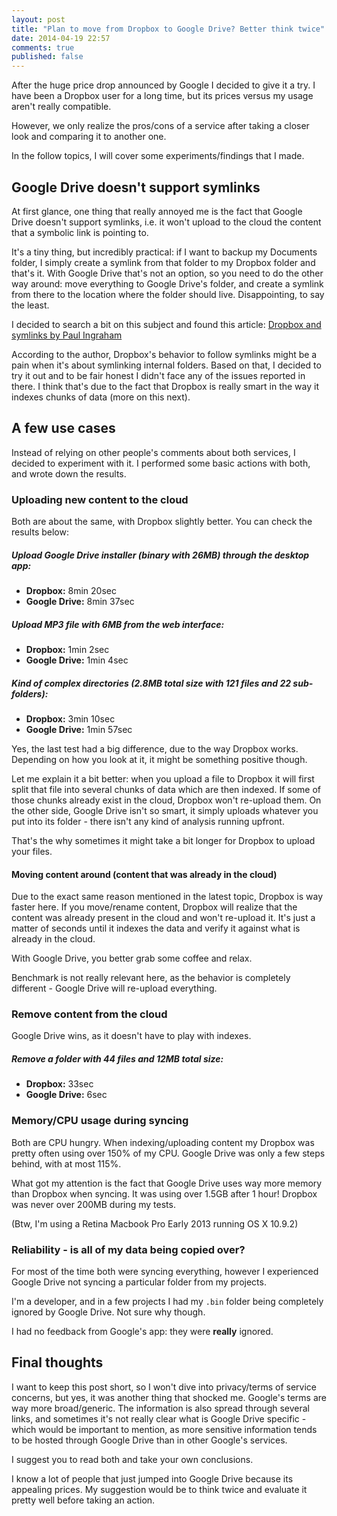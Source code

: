 ```yaml
---
layout: post
title: "Plan to move from Dropbox to Google Drive? Better think twice"
date: 2014-04-19 22:57
comments: true
published: false
---
```


After the huge price drop announced by Google I decided to give it a try. I have been a Dropbox user for a long time, but its prices versus my usage aren't really compatible.

However, we only realize the pros/cons of a service after taking a closer look and comparing it to another one.

In the follow topics, I will cover some experiments/findings that I made.

## Google Drive doesn't support symlinks

At first glance, one thing that really annoyed me is the fact that Google Drive doesn't support symlinks, i.e. it won't upload to the cloud the content that a symbolic link is pointing to.

It's a tiny thing, but incredibly practical: if I want to backup my Documents folder, I simply create a symlink from that folder to my Dropbox folder and that's it. With Google Drive that's not an option, so you need to do the other way around: move everything to Google Drive's folder, and create a symlink from there to the location where the folder should live. Disappointing, to say the least.

I decided to search a bit on this subject and found this article: [Dropbox and symlinks by Paul Ingraham](http://www.paulingraham.com/dropbox-and-symlinks.html)

According to the author, Dropbox's behavior to follow symlinks might be a pain when it's about symlinking internal folders. Based on that, I decided to try it out and to be fair honest I didn't face any of the issues reported in there. I think that's due to the fact that Dropbox is really smart in the way it indexes chunks of data (more on this next).

## A few use cases

Instead of relying on other people's comments about both services, I decided to experiment with it. I performed some basic actions with both, and wrote down the results.

### Uploading new content to the cloud

Both are about the same, with Dropbox slightly better. You can check the results below:

##### Upload Google Drive installer (binary with 26MB) through the desktop app:
* **Dropbox:** 8min 20sec
* **Google Drive:** 8min 37sec

##### Upload MP3 file with 6MB from the web interface:
* **Dropbox:** 1min 2sec
* **Google Drive:** 1min 4sec

##### Kind of complex directories (2.8MB total size with 121 files and 22 sub-folders):

* **Dropbox:** 3min 10sec
* **Google Drive:** 1min 57sec

Yes, the last test had a big difference, due to the way Dropbox works. Depending on how you look at it, it might be something positive though.

Let me explain it a bit better: when you upload a file to Dropbox it will first split that file into several chunks of data which are then indexed. If some of those chunks already exist in the cloud, Dropbox won't re-upload them. On the other side, Google Drive isn't so smart, it simply uploads whatever you put into its folder - there isn't any kind of analysis running upfront.

That's the why sometimes it might take a bit longer for Dropbox to upload your files.

#### Moving content around (content that was already in the cloud)

Due to the exact same reason mentioned in the latest topic, Dropbox is way faster here. If you move/rename content, Dropbox will realize that the content was already present in the cloud and won't re-upload it. It's just a matter of seconds until it indexes the data and verify it against what is already in the cloud.

With Google Drive, you better grab some coffee and relax.

Benchmark is not really relevant here, as the behavior is completely different - Google Drive will re-upload everything.

### Remove content from the cloud

Google Drive wins, as it doesn't have to play with indexes.

##### Remove a folder with 44 files and 12MB total size:

* **Dropbox:** 33sec
* **Google Drive:** 6sec

### Memory/CPU usage during syncing

Both are CPU hungry. When indexing/uploading content my Dropbox was pretty often using over 150% of my CPU. Google Drive was only a few steps behind, with at most 115%.

What got my attention is the fact that Google Drive uses way more memory than Dropbox when syncing. It was using over 1.5GB after 1 hour! Dropbox was never over 200MB during my tests.

(Btw, I'm using a Retina Macbook Pro Early 2013 running OS X 10.9.2)

### Reliability - is all of my data being copied over?

For most of the time both were syncing everything, however I experienced Google Drive not syncing a particular folder from my projects.

I'm a developer, and in a few projects I had my `.bin` folder being completely ignored by Google Drive. Not sure why though.

I had no feedback from Google's app: they were **really** ignored.

## Final thoughts

I want to keep this post short, so I won't dive into privacy/terms of service concerns, but yes, it was another thing that shocked me. Google's terms are way more broad/generic. The information is also spread through several links, and sometimes it's not really clear what is Google Drive specific - which would be important to mention, as more sensitive information tends to be hosted through Google Drive than in other Google's services.

I suggest you to read both and take your own conclusions.

I know a lot of people that just jumped into Google Drive because its appealing prices. My suggestion would be to think twice and evaluate it pretty well before taking an action.
